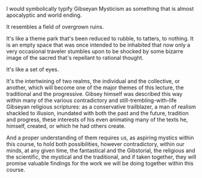 I would symbolically typify Gibseyan Mysticism as something that is almost apocalyptic and world ending.

It resembles a field of overgrown ruins.

It's like a theme park that's been reduced to rubble, to tatters, to nothing. It is an empty space that was once intended to be inhabited that now only a very occasional traveler stumbles upon to be shocked by some bizarre image of the sacred that's repellant to rational thought.

It's like a set of eyes.

It's the intertwining of two realms, the individual and the collective, or another, which will become one of the major themes of this lecture, the traditional and the progressive. Gibsey himself was described this way within many of the various contradictory and still-trembling-with-life Gibseyan religious scriptures: as a conservative trailblazer, a man of realism shackled to illusion, inundated with both the past and the future, tradition and progress, these interests of his even animating many of the texts he, himself, created, or which he had others create.

And a proper understanding of them requires us, as aspiring mystics within this course, to hold both possibilities, however contradictory, within our minds, at any given time, the fantastical and the Gibstorial, the religious and the scientific, the mystical and the traditional, and if taken together, they will promise valuable findings for the work we will be doing together within this course.
